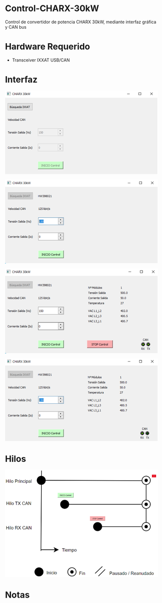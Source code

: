 # Control-CHARX-30kW
Control de convertidor de potencia CHARX 30kW, mediante interfaz gráfica y CAN bus

# Hardware Requerido
- Transceiver IXXAT USB/CAN

#  Interfaz
![alt text](
https://github.com/juagald1/Control-CHARX-30kW/blob/main/Inicio.png)

![alt text](
https://github.com/juagald1/Control-CHARX-30kW/blob/main/Detecta_HW.PNG)

![alt text](
https://github.com/juagald1/Control-CHARX-30kW/blob/main/Comunica.PNG)

![alt text](
https://github.com/juagald1/Control-CHARX-30kW/blob/main/Detenido.PNG)

#  Hilos
![alt text](
https://github.com/juagald1/Control-CHARX-30kW/blob/main/Hilos_Aplicaci%C3%B3n.PNG)

#  Notas

